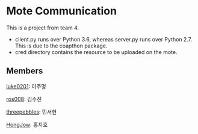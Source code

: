 # Mote Communication

This is a project from team 4.

- client.py runs over Python 3.6, whereas server.py runs over Python 2.7. This is due to the coapthon package.
- cred directory contains the resource to be uploaded on the mote.

## Members

[luke0201](https://github.com/luke0201): 이주명

[ros008](https://github.com/ros008): 김수진

[threepebbles](https://github.com/threepebbles): 민서현

[HongJow](https://github.com/HongJow): 홍지호
